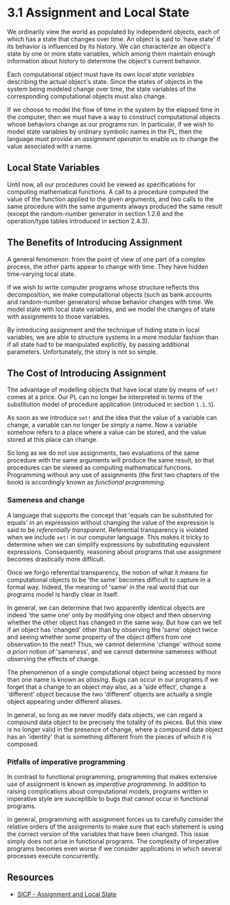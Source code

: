 # 3.1 Assignment and Local State

We ordinarily view the world as populated by independent objects, each of which has a state that changes over time. An object is said to 'have state' if its behavior is influenced by its history. We can characterize an object's state by one or more state variables, which among them maintain enough information about history to determine the object's current behavior.

Each computational object must have its own _local state variables_ describing the actual object's state. Since the states of objects in the system being modeled change over time, the state variables of the corresponding computational objects must also change.

If we choose to model the flow of time in the system by the elapsed time in the computer, then we must have a way to construct computational objects whose behaviors change as our programs run. In particular, if we wish to model state variables by ordinary symbolic names in the PL, then the language must provide an _assignment operator_ to enable us to change the value associated with a name.

## Local State Variables

Until now, all our procedures could be viewed as specifications for computing mathematical functions. A call to a procedure computed the value of the function applied to the given arguments, and two calls to the same procedure with the same arguments always produced the same result (except the random-number generator in section 1.2.6 and the operation/type tables introduced in section 2.4.3).

## The Benefits of Introducing Assignment

A general fenomenon: from the point of view of one part of a complex process, the other parts appear to change with time. They have hidden time-varying local state.

If we wish to write computer programs whose structure reflects this decomposition, we make computational objects (such as bank accounts and random-number generators) whose behavior changes with time. We model state with local state variables, and we model the changes of state with assignments to those variables.

By introducing assignment and the technique of hiding state in local variables, we are able to structure systems in a more modular fashion than if all state had to be manipulated explicitly, by passing additional parameters. Unfortunately, the story is not so simple.

## The Cost of Introducing Assignment

The advantage of modelling objects that have local state by means of `set!` comes at a price. Our PL can no longer be interpreted in terms of the substitution model of procedure application (introduced in section `1.1.5`).

As soon as we introduce `set!` and the idea that the value of a variable can change, a variable can no longer be simply a name. Now a variable somehow refers to a place where a value can be stored, and the value stored at this place can change.

So long as we do not use assignments, two evaluations of the same procedure with the same arguments will produce the same result, so that procedures can be viewed as computing mathematical functions. Programming without any use of assignments (the first two chapters of the book) is accordingly known as _functional programming_.

### Sameness and change

A language that supports the concept that 'equals can be substituted for equals' in an expresssion without changing the value of the expression is said to be _referentially transparent_. Referential transparency is violated when we include `set!` in our computer language. This makes it tricky to determine when we can simplify expressions by substituting equivalent expressions. Consequently, reasoning about programs that use assignment becomes drastically more difficult.

Once we forgo referential transparency, the notion of what it means for computational objects to be 'the same' becomes difficult to capture in a formal way. Indeed, the meaning of 'same' in the real world that our programs model is hardly clear in itself.

In general, we can determine that two apparently identical objects are indeed 'the same one' only by modifying one object and then observing whether the other object has changed in the same way. But how can we tell if an object has 'changed' other than by observing the 'same' object twice and seeing whether some property of the object differs from one observation to the next? Thus, we cannot determine 'change' without some _a priori_ notion of 'sameness', and we cannot determine sameness without observing the effects of change.

The phenomenon of a single computational object being accessed by more than one name is known as _aliasing_. Bugs can occur in our programs if we forget that a change to an object may also, as a 'side effect', change a 'different' object because the two 'different' objects are actually a single object appearing under different aliases.

In general, so long as we never modify data objects, we can regard a compound data object to be precisely the totality of its pieces. But this view is no longer valid in the presence of change, where a compound data object has an 'identity' that is something different from the pieces of which it is composed.

### Pitfalls of imperative programming

In contrast to functional programming, programming that makes extensive use of assignment is known as _imperative programming_. In addition to raising complications about computational models, programs written in imperative style are susceptible to bugs that cannot occur in functional programs.

In general, programming with assignment forces us to carefully consider the relative orders of the assignments to make sure that each statement is using the correct version of the variables that have been changed. This issue simply does not arise in functional programs. The complexity of imperative programs becomes even worse if we consider applications in which several processes execute concurrently.

## Resources

- [SICP - Assignment and Local State](https://mitpress.mit.edu/sites/default/files/sicp/full-text/book/book-Z-H-20.html)
